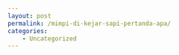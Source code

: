 ```yaml
---
layout: post
permalink: /mimpi-di-kejar-sapi-pertanda-apa/
categories:
    - Uncategorized
---
```


